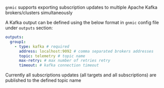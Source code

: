 `gnmic` supports exporting subscription updates to multiple Apache Kafka brokers/clusters simultaneously

A Kafka output can be defined using the below format in `gnmic` config file under `outputs` section:

```yaml
outputs:
  group1:
    - type: kafka # required
      address: localhost:9092 # comma separated brokers addresses
      topic: telemetry # topic name
      max-retry: # max number of retries retry
      timeout: # kafka connection timeout
```

Currently all subscriptions updates (all targets and all subscriptions) are published to the defined topic name

